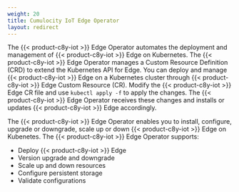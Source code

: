 ```yaml
---
weight: 20
title: Cumulocity IoT Edge Operator
layout: redirect
---
```


The {{< product-c8y-iot >}} Edge Operator automates the deployment and management of {{< product-c8y-iot >}} Edge on Kubernetes. The {{< product-c8y-iot >}} Edge Operator manages a Custom Resource Definition (CRD) to extend the Kubernetes API for Edge. You can deploy and manage {{< product-c8y-iot >}} Edge on a Kubernetes cluster through {{< product-c8y-iot >}} Edge Custom Resource (CR). Modify the {{< product-c8y-iot >}} Edge CR file and use `kubectl apply -f` to apply the changes. The {{< product-c8y-iot >}} Edge Operator receives these changes and installs or updates {{< product-c8y-iot >}} Edge accordingly.

The {{< product-c8y-iot >}} Edge Operator enables you to install, configure, upgrade or downgrade, scale up or down {{< product-c8y-iot >}} Edge on Kubenetes. The {{< product-c8y-iot >}} Edge Operator supports:
- Deploy {{< product-c8y-iot >}} Edge
- Version upgrade and downgrade
- Scale up and down resources
- Configure persistent storage
- Validate configurations
